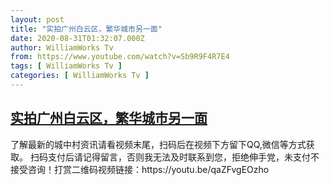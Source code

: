 ```yaml
---
layout: post
title: "实拍广州白云区，繁华城市另一面"
date: 2020-08-31T01:32:07.000Z
author: WilliamWorks Tv
from: https://www.youtube.com/watch?v=Sb9R9F4R7E4
tags: [ WilliamWorks Tv ]
categories: [ WilliamWorks Tv ]
---
```

<!--1598837527000-->
[实拍广州白云区，繁华城市另一面](https://www.youtube.com/watch?v=Sb9R9F4R7E4)
------

<div>
了解最新的城中村资讯请看视频末尾，扫码后在视频下方留下QQ,微信等方式获取。 扫码支付后请记得留言，否则我无法及时联系到您，拒绝伸手党，未支付不接受咨询！打赏二维码视频链接：https://youtu.be/qaZFvgEOzho
</div>
